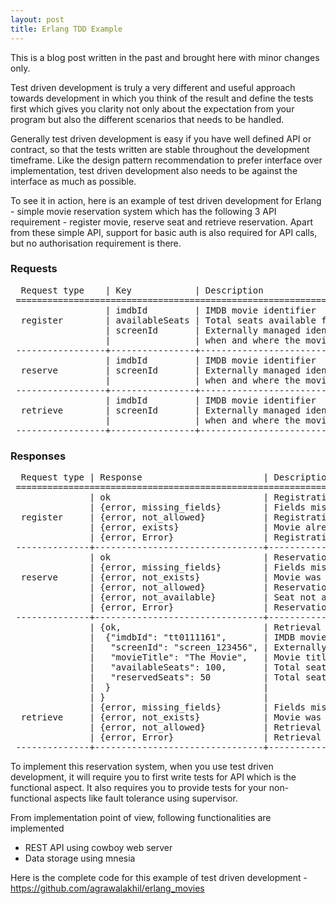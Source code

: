 ```yaml
---
layout: post
title: Erlang TDD Example
---
```


<div class="message">
  This is a blog post written in the past and brought here with minor changes only.
</div>

Test driven development is truly a very different and useful approach towards development in which you think of the result and define the tests first which gives you clarity not only about the expectation from your program but also the different scenarios that needs to be handled.

Generally test driven development is easy if you have well defined API or contract, so that the tests written are stable throughout the development timeframe. Like the design pattern recommendation to prefer interface over implementation, test driven development also needs to be against the interface as much as possible.

To see it in action, here is an example of test driven development for Erlang - simple movie reservation system which has the following 3 API requirement - register movie, reserve seat and retrieve reservation. Apart from these simple API, support for basic auth is also required for API calls, but no authorisation requirement is there.

### Requests
<pre>
  Request type    | Key            | Description
 ==========================================================================
                  | imdbId         | IMDB movie identifier
  register        | availableSeats | Total seats available for this movie
                  | screenId       | Externally managed identifier of
                  |                | when and where the movie is screened
 -----------------+----------------+---------------------------------------
                  | imdbId         | IMDB movie identifier
  reserve         | screenId       | Externally managed identifier of
                  |                | when and where the movie is screened
 -----------------+----------------+---------------------------------------
                  | imdbId         | IMDB movie identifier
  retrieve        | screenId       | Externally managed identifier of
                  |                | when and where the movie is screened 
 -----------------+----------------+---------------------------------------
</pre>

### Responses
<pre>
  Request type | Response                       | Description
 ===========================================================================
               | ok                             | Registration was successful
               | {error, missing_fields}        | Fields missing in the request
  register     | {error, not_allowed}           | Registration is not allowed
               | {error, exists}                | Movie already exists
               | {error, Error}                 | Registration failed
 --------------+--------------------------------+-------------------------------
               | ok                             | Reservation was successful
               | {error, missing_fields}        | Fields missing in the request
  reserve      | {error, not_exists}            | Movie was not registered
               | {error, not_allowed}           | Reservation is not allowed
               | {error, not_available}         | Seat not available for movie
               | {error, Error}                 | Reservation failed
 --------------+--------------------------------+-------------------------------
               | {ok,                           | Retrieval was successful
               |  {"imdbId": "tt0111161",       | IMDB movie identifier
               |   "screenId": "screen_123456", | Externally managed identifier
               |   "movieTitle": "The Movie",   | Movie title
               |   "availableSeats": 100,       | Total seats available
               |   "reservedSeats": 50          | Total seats reserved
               |  }                             |
               | }                              |
               | {error, missing_fields}        | Fields missing in the request
  retrieve     | {error, not_exists}            | Movie was not registered
               | {error, not_allowed}           | Retrieval is not allowed
               | {error, Error}                 | Retrieval failed
 --------------+--------------------------------+-------------------------------
</pre>

To implement this reservation system, when you use test driven development, it will require you to first write tests for API which is the functional aspect. It also requires you to provide tests for your non-functional aspects like fault tolerance using supervisor.

From implementation point of view, following functionalities are implemented
* REST API using cowboy web server
* Data storage using mnesia

Here is the complete code for this example of test driven development - https://github.com/agrawalakhil/erlang_movies
